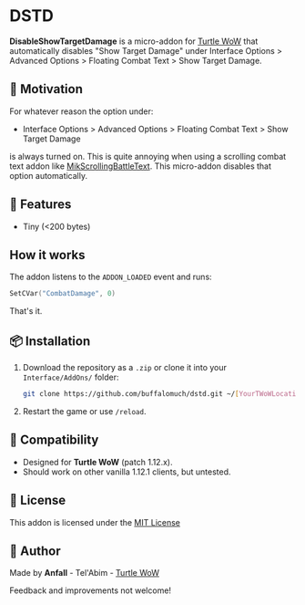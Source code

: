 # DSTD

**DisableShowTargetDamage** is a micro-addon for [Turtle WoW](https://turtle-wow.org/) that automatically disables "Show Target Damage" under Interface Options > Advanced Options > Floating Combat Text > Show Target Damage.

## 📌 Motivation

For whatever reason the option under:

- Interface Options > Advanced Options > Floating Combat Text > Show Target Damage

is always turned on. This is quite annoying when using a scrolling combat text 
addon like [MikScrollingBattleText](https://github.com/AtheneGenesis/Vanilla_MikScrollingBattleText).
This micro-addon disables that option automatically.

## 🔧 Features

- Tiny (<200 bytes)

## How it works

The addon listens to the ```ADDON_LOADED``` event and runs:

```lua
SetCVar("CombatDamage", 0)
```

That's it.

## 📦 Installation

1. Download the repository as a `.zip` or clone it into your `Interface/AddOns/` folder:
   ```bash
   git clone https://github.com/buffalomuch/dstd.git ~/[YourTWoWLocation]/Interface/AddOns/DSTD
   ```
2. Restart the game or use `/reload`.

## 🧩 Compatibility

- Designed for **Turtle WoW** (patch 1.12.x).
- Should work on other vanilla 1.12.1 clients, but untested.

## 📝 License

This addon is licensed under the [MIT License](LICENSE)

## 🧙 Author

Made by **Anfall** - Tel'Abim - [Turtle WoW](https://turtle-wow.org/)

Feedback and improvements not welcome!
